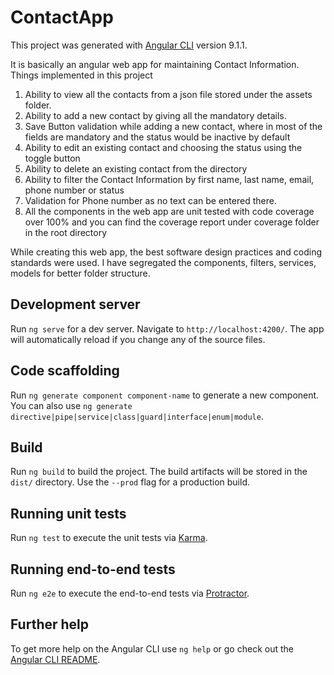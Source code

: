 # ContactApp

This project was generated with [Angular CLI](https://github.com/angular/angular-cli) version 9.1.1.

It is basically an angular web app for maintaining Contact Information.
Things implemented in this project
1) Ability to view all the contacts from a json file stored under the assets folder.
2) Ability to add a new contact by giving all the mandatory details. 
3) Save Button validation while adding a new contact, where in most of the fields are mandatory and the status would be inactive by default
4) Ability to edit an existing contact and choosing the status using the toggle button
5) Ability to delete an existing contact from the directory 
6) Ability to filter the Contact Information by first name, last name, email, phone number or status
7) Validation for Phone number as no text can be entered there.
8) All the components in the web app are unit tested with code coverage over 100% and you can find the coverage report under coverage folder in the root directory

While creating this web app, the best software design practices and coding standards were used. I have segregated the components, filters, services, models for better folder structure. 

## Development server

Run `ng serve` for a dev server. Navigate to `http://localhost:4200/`. The app will automatically reload if you change any of the source files.

## Code scaffolding

Run `ng generate component component-name` to generate a new component. You can also use `ng generate directive|pipe|service|class|guard|interface|enum|module`.

## Build

Run `ng build` to build the project. The build artifacts will be stored in the `dist/` directory. Use the `--prod` flag for a production build.

## Running unit tests

Run `ng test` to execute the unit tests via [Karma](https://karma-runner.github.io).

## Running end-to-end tests

Run `ng e2e` to execute the end-to-end tests via [Protractor](http://www.protractortest.org/).

## Further help

To get more help on the Angular CLI use `ng help` or go check out the [Angular CLI README](https://github.com/angular/angular-cli/blob/master/README.md).
